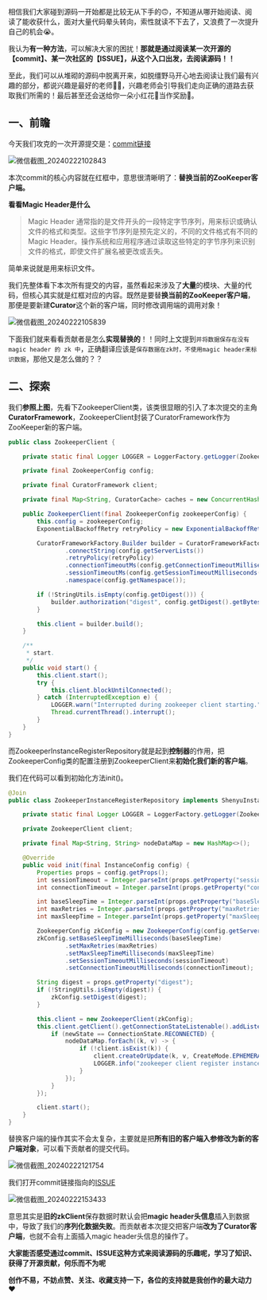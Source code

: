 相信我们大家碰到源码一开始都是比较无从下手的🙃，不知道从哪开始阅读、阅读了能收获什么，面对大量代码晕头转向，索性就读不下去了，又浪费了一次提升自己的机会😭。

我认为**有一种方法**，可以解决大家的困扰！**那就是通过阅读某一次开源的【commit】、某一次社区的【ISSUE】，从这个入口出发，去阅读源码！！**

至此，我们可以从堆砌的源码中脱离开来，如脱缰野马开心地去阅读让我们最有兴趣的部分，都说兴趣是最好的老师👩‍🏫，兴趣老师会引导我们走向正确的道路去获取我们所需的！最后甚至还会送给你一朵小红花🌹当作奖励🤭。

## 一、前瞻

今天我们攻克的一次开源提交是：[commit链接](https://github.com/apache/shenyu/issues/3362)

![微信截图_20240222102843](D:\code\z-mine\my_blog\2024.2.22\微信截图_20240222102843.png)

本次commit的核心内容就在红框中，意思很清晰明了：**替换当前的ZooKeeper客户端。**

**看看Magic Header是什么**

> Magic Header 通常指的是文件开头的一段特定字节序列，用来标识或确认文件的格式和类型。这些字节序列是预先定义的，不同的文件格式有不同的 Magic Header。操作系统和应用程序通过读取这些特定的字节序列来识别文件的格式，即使文件扩展名被更改或丢失。

简单来说就是用来标识文件。

我们先整体看下本次所有提交的内容，虽然看起来涉及了**大量**的模块、大量的代码，但核心其实就是红框对应的内容。既然是要替**换当前的ZooKeeper客户端**，那便是要新建**Curator**这个新的客户端，同时修改调用端的调用对象！

![微信截图_20240222105839](D:\code\z-mine\my_blog\2024.2.22\微信截图_20240222105839.png)

下面我们就来看看贡献者是怎么**实现替换的**！！同时上文提到`并将数据保存在没有 magic header 的 zk 中`，正确翻译应该是`保存数据在zk时，不使用magic header来标识数据`，那他又是怎么做的？？

## 二、探索

我们**参照上图**，先看下ZookeeperClient类，该类很显眼的引入了本次提交的主角**CuratorFramework**，ZookeeperClient封装了CuratorFramework作为ZooKeeper新的客户端。

```java
public class ZookeeperClient {

    private static final Logger LOGGER = LoggerFactory.getLogger(ZookeeperClient.class);

    private final ZookeeperConfig config;

    private final CuratorFramework client;

    private final Map<String, CuratorCache> caches = new ConcurrentHashMap<>();

    public ZookeeperClient(final ZookeeperConfig zookeeperConfig) {
        this.config = zookeeperConfig;
        ExponentialBackoffRetry retryPolicy = new ExponentialBackoffRetry(config.getBaseSleepTimeMilliseconds(), config.getMaxRetries(), config.getMaxSleepTimeMilliseconds());

        CuratorFrameworkFactory.Builder builder = CuratorFrameworkFactory.builder()
                .connectString(config.getServerLists())
                .retryPolicy(retryPolicy)
                .connectionTimeoutMs(config.getConnectionTimeoutMilliseconds())
                .sessionTimeoutMs(config.getSessionTimeoutMilliseconds())
                .namespace(config.getNamespace());

        if (!StringUtils.isEmpty(config.getDigest())) {
            builder.authorization("digest", config.getDigest().getBytes(StandardCharsets.UTF_8));
        }

        this.client = builder.build();
    }

    /**
     * start.
     */
    public void start() {
        this.client.start();
        try {
            this.client.blockUntilConnected();
        } catch (InterruptedException e) {
            LOGGER.warn("Interrupted during zookeeper client starting.");
            Thread.currentThread().interrupt();
        }
    }
}
```

而ZookeeperInstanceRegisterRepository就是起到**控制器**的作用，把ZookeeperConfig类的配置注册到ZookeeperClient来**初始化我们新的客户端**。

我们在代码可以看到初始化方法init()。

```java
@Join
public class ZookeeperInstanceRegisterRepository implements ShenyuInstanceRegisterRepository {

    private static final Logger LOGGER = LoggerFactory.getLogger(ZookeeperInstanceRegisterRepository.class);

    private ZookeeperClient client;

    private final Map<String, String> nodeDataMap = new HashMap<>();

    @Override
    public void init(final InstanceConfig config) {
        Properties props = config.getProps();
        int sessionTimeout = Integer.parseInt(props.getProperty("sessionTimeout", "3000"));
        int connectionTimeout = Integer.parseInt(props.getProperty("connectionTimeout", "3000"));

        int baseSleepTime = Integer.parseInt(props.getProperty("baseSleepTime", "1000"));
        int maxRetries = Integer.parseInt(props.getProperty("maxRetries", "3"));
        int maxSleepTime = Integer.parseInt(props.getProperty("maxSleepTime", String.valueOf(Integer.MAX_VALUE)));

        ZookeeperConfig zkConfig = new ZookeeperConfig(config.getServerLists());
        zkConfig.setBaseSleepTimeMilliseconds(baseSleepTime)
                .setMaxRetries(maxRetries)
                .setMaxSleepTimeMilliseconds(maxSleepTime)
                .setSessionTimeoutMilliseconds(sessionTimeout)
                .setConnectionTimeoutMilliseconds(connectionTimeout);

        String digest = props.getProperty("digest");
        if (!StringUtils.isEmpty(digest)) {
            zkConfig.setDigest(digest);
        }

        this.client = new ZookeeperClient(zkConfig);
        this.client.getClient().getConnectionStateListenable().addListener((c, newState) -> {
            if (newState == ConnectionState.RECONNECTED) {
                nodeDataMap.forEach((k, v) -> {
                    if (!client.isExist(k)) {
                        client.createOrUpdate(k, v, CreateMode.EPHEMERAL);
                        LOGGER.info("zookeeper client register instance success: {}", v);
                    }
                });
            }
        });

        client.start();
    }
}
```

替换客户端的操作其实不会太复杂，主要就是把**所有旧的客户端入参修改为新的客户端对象**，可以看下贡献者的提交代码。

![微信截图_20240222121754](D:\code\z-mine\my_blog\2024.2.22\微信截图_20240222121754.png)

我们打开commit链接指向的[ISSUE](https://github.com/apache/shenyu/issues/3360)

![微信截图_20240222153433](D:\code\z-mine\my_blog\2024.2.22\微信截图_20240222153433.png)

意思其实是**旧的zkClient**保存数据时默认会把**magic header头信息**插入到数据中，导致了我们的**序列化数据失败**。而贡献者本次提交把客户端**改为了Curator客户端**，也就不会有上面插入magic header头信息的操作了。



**大家能否感受通过commit、ISSUE这种方式来阅读源码的乐趣呢，学习了知识、获得了开源贡献，何乐而不为呢**

**创作不易，不妨点赞、关注、收藏支持一下，各位的支持就是我创作的最大动力**❤️